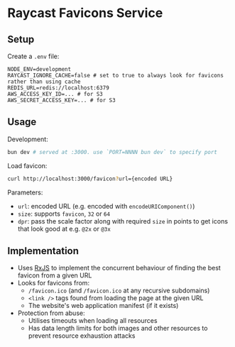 # Raycast Favicons Service

## Setup

Create a `.env` file:

```
NODE_ENV=development
RAYCAST_IGNORE_CACHE=false # set to true to always look for favicons rather than using cache
REDIS_URL=redis://localhost:6379
AWS_ACCESS_KEY_ID=... # for S3
AWS_SECRET_ACCESS_KEY=... # for S3
```

## Usage

Development:

```bash
bun dev # served at :3000. use `PORT=NNNN bun dev` to specify port
```

Load favicon:

```bash
curl http://localhost:3000/favicon?url={encoded URL}
```

Parameters:
- `url`: encoded URL (e.g. encoded with `encodeURIComponent()`)
- `size`: supports `favicon`, `32` or `64`
- `dpr`: pass the scale factor along with required `size` in points to get icons that look good at e.g. `@2x` or `@3x`

## Implementation

- Uses [RxJS](https://rxjs.dev/) to implement the concurrent behaviour of finding the best favicon from a given URL
- Looks for favicons from:
  - `/favicon.ico` (and `/favicon.ico` at any recursive subdomains)
  - `<link />` tags found from loading the page at the given URL
  - The website's web application manifest (if it exists)
- Protection from abuse:
  - Utilises timeouts when loading all resources
  - Has data length limits for both images and other resources to prevent resource exhaustion attacks
